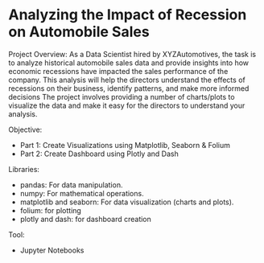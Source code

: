 # Analyzing the Impact of Recession on Automobile Sales

Project Overview:
As a Data Scientist hired by XYZAutomotives, the task is to analyze historical automobile sales data and provide insights into how economic recessions have impacted the sales performance of the company.
This analysis will help the directors understand the effects of recessions on their business, identify patterns, and make more informed decisions The project involves providing a number of charts/plots
to visualize the data and make it easy for the directors to understand your analysis.

Objective:
  - Part 1: Create Visualizations using Matplotlib, Seaborn & Folium
  - Part 2: Create Dashboard using Plotly and Dash

Libraries:
  - pandas: For data manipulation.
  - numpy: For mathematical operations.
  - matplotlib and seaborn: For data visualization (charts and plots).
  - folium: for plotting
  - plotly and dash: for dashboard creation

Tool:
  - Jupyter Notebooks
